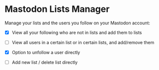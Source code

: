 # Mastodon Lists Manager

Manage your lists and the users you follow on your Mastodon account:

- [x] View all your following who are not in lists and add them to lists
- [ ] View all users in a certain list or in certain lists, and add/remove them
- [x] Option to unfollow a user directly
- [ ] Add new list / delete list directly

